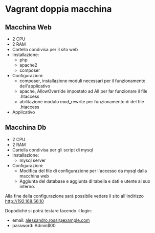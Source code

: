 # Vagrant doppia macchina

## Macchina Web
- 2 CPU
- 2 RAM
- Cartella condivisa per il sito web
- Installazione:
    - php 
    - apache2
    - composer
- Configurazioni:
    - composer, installazione moduli necessari per il funzionamento dell'applicativo
    - apache, AllowOverride impostato ad All per far funzionare il file .htaccess
    - abilitazione modulo mod_rewrite per funzionamento di del file .htaccess
- Applicativo

## Macchina Db
- 2 CPU
- 2 RAM
- Cartella condivisa per gli script di mysql
- Installazione:
    - mysql server
- Configurazioni:
    - Modifica del file di configurazione per l'accesso da mysql dalla macchina web
    - Aggiunta del database e aggiunta di tabella e dati e utente al suo interno.

Alla fine della configurazione sarà possibile vedere il sito all'indirizzo http://192.168.56.10

Dopodiché si potrà testare facendo il login:
- email: alessandro.rossi@example.com
- password: Admin$00